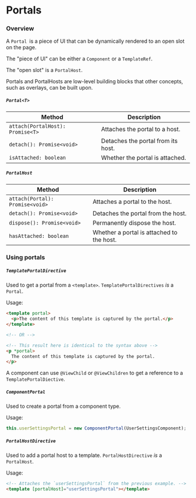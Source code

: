 # Portals

### Overview

A `Portal `is a piece of UI that can be dynamically rendered to an open slot on the page.

The "piece of UI" can be either a `Component` or a `TemplateRef`.

The "open slot" is a `PortalHost`.

Portals and PortalHosts are low-level building blocks that other concepts, such as overlays, can
be built upon.

##### `Portal<T>`
| Method | Description |
| --- | --- |
| `attach(PortalHost): Promise<T>` | Attaches the portal to a host. |
| `detach(): Promise<void>` | Detaches the portal from its host. |
| `isAttached: boolean` | Whether the portal is attached. |

##### `PortalHost`
| Method | Description |
| --- | --- |
| `attach(Portal): Promise<void>` | Attaches a portal to the host. |
| `detach(): Promise<void>` | Detaches the portal from the host. |
| `dispose(): Promise<void>` | Permanently dispose the host. |
| `hasAttached: boolean` | Whether a portal is attached to the host. |




### Using portals



##### `TemplatePortalDirective`
Used to get a portal from a `<template>`. `TemplatePortalDirectives` *is* a `Portal`.

Usage:
```html
<template portal>
  <p>The content of this template is captured by the portal.</p>
</template>

<!-- OR -->

<!-- This result here is identical to the syntax above -->
<p *portal>
  The content of this template is captured by the portal.
</p>
```

A component can use `@ViewChild` or `@ViewChildren` to get a reference to a
`TemplatePortalDiective`.

##### `ComponentPortal`
Used to create a portal from a component type.

Usage:
```ts
this.userSettingsPortal = new ComponentPortal(UserSettingsComponent);
```


##### `PortalHostDirective`
Used to add a portal host to a template. `PortalHostDirective` *is* a `PortalHost`.

Usage:
```html
<!-- Attaches the `userSettingsPortal` from the previous example. -->
<template [portalHost]="userSettingsPortal"></template>
```
